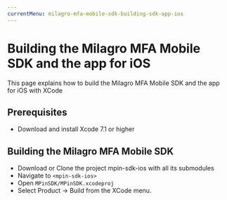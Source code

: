 ```yaml
---
currentMenu: milagro-mfa-mobile-sdk-building-sdk-app-ios
---
```

# Building the Milagro MFA Mobile SDK and the app for iOS

This page explains how to build the Milagro MFA Mobile SDK and the app for iOS with XCode

## Prerequisites

- Download and install Xcode 7.1 or higher

## Building the Milagro MFA Mobile SDK

- Download or Clone the project mpin-sdk-ios with all its submodules
- Navigate to `<mpin-sdk-ios>`
- Open `MPinSDK/MPinSDK.xcodeproj`
- Select Product -> Build from the XCode menu.
